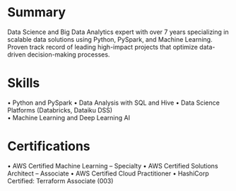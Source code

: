 # Summary
Data Science and Big Data Analytics expert with over 7 years specializing in scalable data solutions using Python, PySpark, and Machine Learning. Proven track record of leading high-impact projects that optimize data-driven decision-making processes. 

# Skills
•	Python and PySpark
•	Data Analysis with SQL and Hive
•	Data Science Platforms (Databricks, Dataiku DSS)	
•	Machine Learning and Deep Learning AI

# Certifications
•	AWS Certified Machine Learning – Specialty
•	AWS Certified Solutions Architect – Associate
•	AWS Certified Cloud Practitioner
•	HashiCorp Certified: Terraform Associate (003)


<!--
**Thomas-K-John/Thomas-K-John** is a ✨ _special_ ✨ repository because its `README.md` (this file) appears on your GitHub profile.

Here are some ideas to get you started:

- 🔭 I’m currently working on ...
- 🌱 I’m currently learning ...
- 👯 I’m looking to collaborate on ...
- 🤔 I’m looking for help with ...
- 💬 Ask me about ...
- 📫 How to reach me: ...
- 😄 Pronouns: ...
- ⚡ Fun fact: ...
-->
